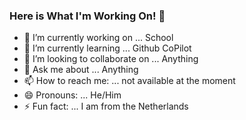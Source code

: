 ### Here is What I'm Working On! 👋


- 🔭 I’m currently working on ... School
- 🌱 I’m currently learning ... Github CoPilot
- 👯 I’m looking to collaborate on ... Anything
- 💬 Ask me about ... Anything
- 📫 How to reach me: ... not available at the moment
- 😄 Pronouns: ... He/Him
- ⚡ Fun fact: ... I am from the Netherlands

